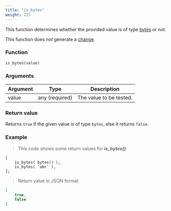 ```yaml
---
title: "is_bytes"
weight: 225
---
```


This function determines whether the provided value is of type [bytes](../../../data-types/bytes) or not.

This function does *not* generate a [change](../../../overview/changes).

### Function

`is_bytes(value)`

### Arguments

Argument | Type | Description
-------- | ---- | -----------
value | any (required) | The value to be tested.

### Return value

Returns `true` if the given value is of type `bytes`,  else it returns `false`.

### Example

> This code shows some return values for ***is_bytes()***:

```thingsdb,json_response
[
    is_bytes( bytes() ),
    is_bytes( 'abc' ),
];
```

> Return value in JSON format

```json
[
    true,
    false
]
```
